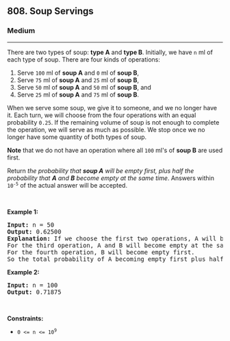 <h2>808. Soup Servings</h2><h3>Medium</h3><hr><div><p>There are two types of soup: <strong>type A</strong> and <strong>type B</strong>. Initially, we have <code>n</code> ml of each type of soup. There are four kinds of operations:</p>

<ol>
	<li>Serve <code>100</code> ml of <strong>soup A</strong> and <code>0</code> ml of <strong>soup B</strong>,</li>
	<li>Serve <code>75</code> ml of <strong>soup A</strong> and <code>25</code> ml of <strong>soup B</strong>,</li>
	<li>Serve <code>50</code> ml of <strong>soup A</strong> and <code>50</code> ml of <strong>soup B</strong>, and</li>
	<li>Serve <code>25</code> ml of <strong>soup A</strong> and <code>75</code> ml of <strong>soup B</strong>.</li>
</ol>

<p>When we serve some soup, we give it to someone, and we no longer have it. Each turn, we will choose from the four operations with an equal probability <code>0.25</code>. If the remaining volume of soup is not enough to complete the operation, we will serve as much as possible. We stop once we no longer have some quantity of both types of soup.</p>

<p><strong>Note</strong> that we do not have an operation where all <code>100</code> ml's of <strong>soup B</strong> are used first.</p>

<p>Return <em>the probability that <strong>soup A</strong> will be empty first, plus half the probability that <strong>A</strong> and <strong>B</strong> become empty at the same time</em>. Answers within <code>10<sup>-5</sup></code> of the actual answer will be accepted.</p>

<p>&nbsp;</p>
<p><strong>Example 1:</strong></p>

<pre><strong>Input:</strong> n = 50
<strong>Output:</strong> 0.62500
<strong>Explanation:</strong> If we choose the first two operations, A will become empty first.
For the third operation, A and B will become empty at the same time.
For the fourth operation, B will become empty first.
So the total probability of A becoming empty first plus half the probability that A and B become empty at the same time, is 0.25 * (1 + 1 + 0.5 + 0) = 0.625.
</pre>

<p><strong>Example 2:</strong></p>

<pre><strong>Input:</strong> n = 100
<strong>Output:</strong> 0.71875
</pre>

<p>&nbsp;</p>
<p><strong>Constraints:</strong></p>

<ul>
	<li><code>0 &lt;= n &lt;= 10<sup>9</sup></code></li>
</ul>
</div>